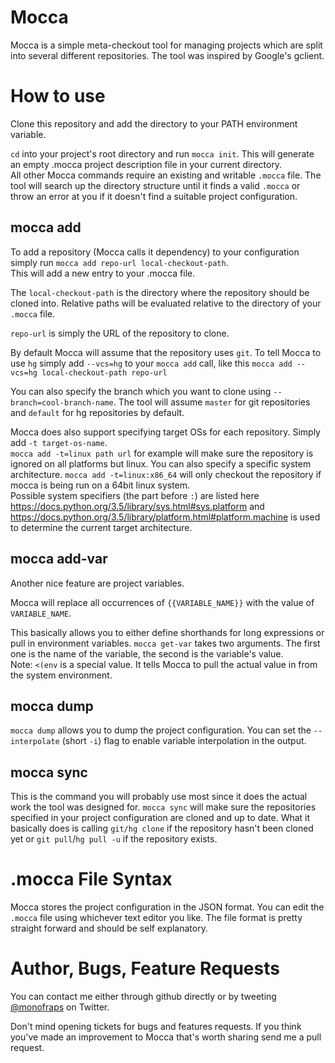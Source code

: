 Mocca
=====

Mocca is a simple meta-checkout tool for managing projects which are split into several different repositories. The tool
was inspired by Google's gclient.


How to use
==========

Clone this repository and add the directory to your PATH environment variable.

`cd` into your project's root directory and run `mocca init`. This will generate an empty .mocca project description file
in your current directory.<br>
All other Mocca commands require an existing and writable `.mocca` file. The tool will search up the directory structure
until it finds a valid `.mocca` or throw an error at you if it doesn't find a suitable project configuration.

mocca add
---------
To add a repository (Mocca calls it dependency) to your configuration simply run `mocca add repo-url local-checkout-path`.<br>
This will add a new entry to your .mocca file.

The `local-checkout-path` is the directory where the repository should be cloned into. Relative paths will be evaluated
relative to the directory of your `.mocca` file.

`repo-url` is simply the URL of the repository to clone.

By default Mocca will assume that the repository uses `git`. To tell Mocca to use `hg` simply add `--vcs=hg` to your
`mocca add` call, like this `mocca add --vcs=hg local-checkout-path repo-url`

You can also specify the branch which you want to clone using `--branch=cool-branch-name`. The tool will assume `master`
for git repositories and `default` for hg repositories by default.

Mocca does also support specifying target OSs for each repository. Simply add `-t target-os-name`.<br>
`mocca add -t=linux path url` for example will make sure the repository is ignored on all platforms but linux. You can
also specify a specific system architecture. `mocca add -t=linux:x86_64` will only checkout the repository if mocca is
being run on a 64bit linux system.<br>
Possible system specifiers (the part before `:`) are listed here https://docs.python.org/3.5/library/sys.html#sys.platform
and https://docs.python.org/3.5/library/platform.html#platform.machine is used to determine the current target
architecture.

mocca add-var
-------------
Another nice feature are project variables.

Mocca will replace all occurrences of `{{VARIABLE_NAME}}` with the value of `VARIABLE_NAME`.

This basically allows you to either define shorthands for long expressions or pull in environment variables. `mocca get-var`
takes two arguments. The first one is the name of the variable, the second is the variable's value.<br>
Note: `<(env` is a special value. It tells Mocca to pull the actual value in from the system environment.

mocca dump
----------
`mocca dump` allows you to dump the project configuration. You can set the `--interpolate` (short `-i`) flag to enable
variable interpolation in the output.

mocca sync
----------
This is the command you will probably use most since it does the actual work the tool was designed for. `mocca sync` will
make sure the repositories specified in your project configuration are cloned and up to date. What it basically does is
calling `git/hg clone` if the repository hasn't been cloned yet or `git pull`/`hg pull -u` if the repository exists.


.mocca File Syntax
==================
Mocca stores the project configuration in the JSON format. You can edit the `.mocca` file using whichever text editor you
like. The file format is pretty straight forward and should be self explanatory.


Author, Bugs, Feature Requests
==============================
You can contact me either through github directly or by tweeting [@monofraps](https://twitter.com/monofraps) on Twitter.

Don't mind opening tickets for bugs and features requests. If you think you've made an improvement to Mocca that's worth
sharing send me a pull request.
